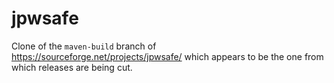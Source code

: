 # jpwsafe

Clone of the `maven-build` branch of https://sourceforge.net/projects/jpwsafe/ which appears to be the one from which releases are being cut.

